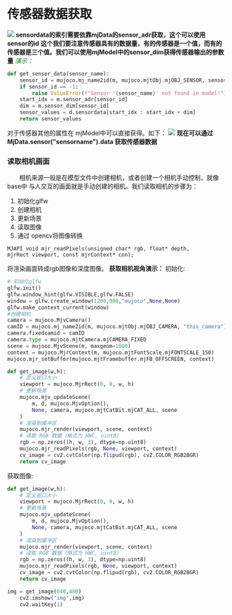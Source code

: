 # 传感器数据获取

![](../../MJCF/asset/sensor_adr.png)
**sensordata的索引需要依靠mjData的sensor_adr获取，这个可以使用sensor的id**
**这个我们要注意传感器具有的数据量，有的传感器是一个值，而有的传感器是三个值。我们可以使用mjModel中的sensor_dim获得传感器输出的参数量**
<font color=Green>*演示：*</font>

```python
def get_sensor_data(sensor_name):
    sensor_id = mujoco.mj_name2id(m, mujoco.mjtObj.mjOBJ_SENSOR, sensor_name)
    if sensor_id == -1:
        raise ValueError(f"Sensor '{sensor_name}' not found in model!")
    start_idx = m.sensor_adr[sensor_id]
    dim = m.sensor_dim[sensor_id]
    sensor_values = d.sensordata[start_idx : start_idx + dim]
    return sensor_values
```
对于传感器其他的属性在 mjModel中可以直接获得。如下：
![](../../MJCF/asset/modelsensors.png)
**现在可以通过 MjData.sensor("sensorname").data 获取传感器数据**

### 读取相机画面
&emsp;&emsp;相机来源一般是在模型文件中创建相机，或者创建一个相机手动控制，就像 base中
与人交互的画面就是手动创建的相机。我们读取相机的步骤为：
1. 初始化glfw
2. 创建相机
3. 更新场景
4. 读取图像
5. 通过 opencv将图像转换
```
MJAPI void mjr_readPixels(unsigned char* rgb, float* depth,
mjrRect viewport, const mjrContext* con);
```
将渲染画面转成rgb图像和深度图像。
**获取相机视角演示：**
初始化:
```python
# 初始化glfw
glfw.init()
glfw.window_hint(glfw.VISIBLE,glfw.FALSE)
window = glfw.create_window(1200,900,"mujoco",None,None)
glfw.make_context_current(window)
#创建相机
camera = mujoco.MjvCamera()
camID = mujoco.mj_name2id(m, mujoco.mjtObj.mjOBJ_CAMERA, "this_camera")
camera.fixedcamid = camID
camera.type = mujoco.mjtCamera.mjCAMERA_FIXED 
scene = mujoco.MjvScene(m, maxgeom=1000)
context = mujoco.MjrContext(m, mujoco.mjtFontScale.mjFONTSCALE_150)
mujoco.mjr_setBuffer(mujoco.mjtFramebuffer.mjFB_OFFSCREEN, context)

def get_image(w,h):
    # 定义视口大小
    viewport = mujoco.MjrRect(0, 0, w, h)
    # 更新场景
    mujoco.mjv_updateScene(
        m, d, mujoco.MjvOption(), 
        None, camera, mujoco.mjtCatBit.mjCAT_ALL, scene
    )
    # 渲染到缓冲区
    mujoco.mjr_render(viewport, scene, context)
    # 读取 RGB 数据（格式为 HWC, uint8）
    rgb = np.zeros((h, w, 3), dtype=np.uint8)
    mujoco.mjr_readPixels(rgb, None, viewport, context)
    cv_image = cv2.cvtColor(np.flipud(rgb), cv2.COLOR_RGB2BGR)
    return cv_image
```
获取图像:
```python
def get_image(w,h):
    # 定义视口大小
    viewport = mujoco.MjrRect(0, 0, w, h)
    # 更新场景
    mujoco.mjv_updateScene(
        m, d, mujoco.MjvOption(), 
        None, camera, mujoco.mjtCatBit.mjCAT_ALL, scene
    )
    # 渲染到缓冲区
    mujoco.mjr_render(viewport, scene, context)
    # 读取 RGB 数据（格式为 HWC, uint8）
    rgb = np.zeros((h, w, 3), dtype=np.uint8)
    mujoco.mjr_readPixels(rgb, None, viewport, context)
    cv_image = cv2.cvtColor(np.flipud(rgb), cv2.COLOR_RGB2BGR)
    return cv_image

img = get_image(640,480)
    cv2.imshow("img",img)
    cv2.waitKey(1)
```



